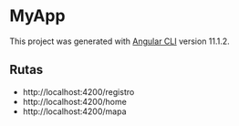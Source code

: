 # MyApp

This project was generated with [Angular CLI](https://github.com/angular/angular-cli) version 11.1.2.

## Rutas

 - http://localhost:4200/registro
 - http://localhost:4200/home
 - http://localhost:4200/mapa


